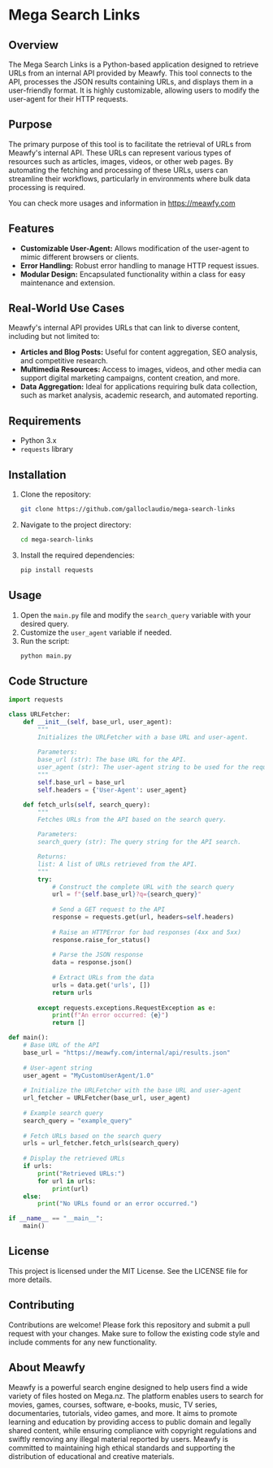 # Mega Search Links

## Overview

The Mega Search Links is a Python-based application designed to retrieve URLs from an internal API provided by Meawfy. This tool connects to the API, processes the JSON results containing URLs, and displays them in a user-friendly format. It is highly customizable, allowing users to modify the user-agent for their HTTP requests.

## Purpose

The primary purpose of this tool is to facilitate the retrieval of URLs from Meawfy's internal API. These URLs can represent various types of resources such as articles, images, videos, or other web pages. By automating the fetching and processing of these URLs, users can streamline their workflows, particularly in environments where bulk data processing is required.

You can check more usages and information in https://meawfy.com

## Features

- **Customizable User-Agent:** Allows modification of the user-agent to mimic different browsers or clients.
- **Error Handling:** Robust error handling to manage HTTP request issues.
- **Modular Design:** Encapsulated functionality within a class for easy maintenance and extension.

## Real-World Use Cases

Meawfy's internal API provides URLs that can link to diverse content, including but not limited to:
- **Articles and Blog Posts:** Useful for content aggregation, SEO analysis, and competitive research.
- **Multimedia Resources:** Access to images, videos, and other media can support digital marketing campaigns, content creation, and more.
- **Data Aggregation:** Ideal for applications requiring bulk data collection, such as market analysis, academic research, and automated reporting.

## Requirements

- Python 3.x
- `requests` library

## Installation

1. Clone the repository:
    ```bash
    git clone https://github.com/galloclaudio/mega-search-links
    ```
2. Navigate to the project directory:
    ```bash
    cd mega-search-links
    ```
3. Install the required dependencies:
    ```bash
    pip install requests
    ```

## Usage

1. Open the `main.py` file and modify the `search_query` variable with your desired query.
2. Customize the `user_agent` variable if needed.
3. Run the script:
    ```bash
    python main.py
    ```

## Code Structure

```python
import requests

class URLFetcher:
    def __init__(self, base_url, user_agent):
        """
        Initializes the URLFetcher with a base URL and user-agent.
        
        Parameters:
        base_url (str): The base URL for the API.
        user_agent (str): The user-agent string to be used for the requests.
        """
        self.base_url = base_url
        self.headers = {'User-Agent': user_agent}

    def fetch_urls(self, search_query):
        """
        Fetches URLs from the API based on the search query.

        Parameters:
        search_query (str): The query string for the API search.

        Returns:
        list: A list of URLs retrieved from the API.
        """
        try:
            # Construct the complete URL with the search query
            url = f"{self.base_url}?q={search_query}"
            
            # Send a GET request to the API
            response = requests.get(url, headers=self.headers)
            
            # Raise an HTTPError for bad responses (4xx and 5xx)
            response.raise_for_status()
            
            # Parse the JSON response
            data = response.json()
            
            # Extract URLs from the data
            urls = data.get('urls', [])
            return urls
        
        except requests.exceptions.RequestException as e:
            print(f"An error occurred: {e}")
            return []

def main():
    # Base URL of the API
    base_url = "https://meawfy.com/internal/api/results.json"
    
    # User-agent string
    user_agent = "MyCustomUserAgent/1.0"
    
    # Initialize the URLFetcher with the base URL and user-agent
    url_fetcher = URLFetcher(base_url, user_agent)
    
    # Example search query
    search_query = "example_query"
    
    # Fetch URLs based on the search query
    urls = url_fetcher.fetch_urls(search_query)
    
    # Display the retrieved URLs
    if urls:
        print("Retrieved URLs:")
        for url in urls:
            print(url)
    else:
        print("No URLs found or an error occurred.")

if __name__ == "__main__":
    main()
```


## License
This project is licensed under the MIT License. See the LICENSE file for more details.

## Contributing
Contributions are welcome! Please fork this repository and submit a pull request with your changes. Make sure to follow the existing code style and include comments for any new functionality.

## About Meawfy

Meawfy is a powerful search engine designed to help users find a wide variety of files hosted on Mega.nz. The platform enables users to search for movies, games, courses, software, e-books, music, TV series, documentaries, tutorials, video games, and more. It aims to promote learning and education by providing access to public domain and legally shared content, while ensuring compliance with copyright regulations and swiftly removing any illegal material reported by users. Meawfy is committed to maintaining high ethical standards and supporting the distribution of educational and creative materials.
